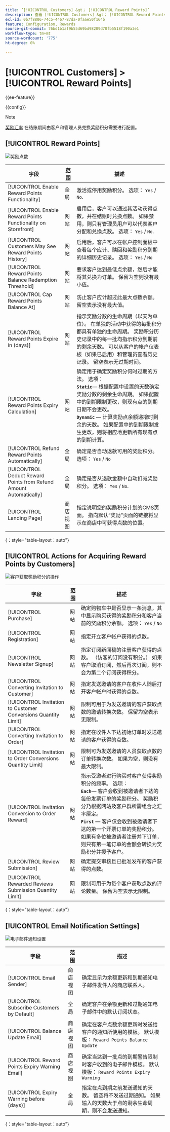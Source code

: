 ```yaml
---
title: ’[!UICONTROL Customers] &gt； [!UICONTROL Reward Points]’
description: 查看 [!UICONTROL Customers] &gt； [!UICONTROL Reward Points] 商务管理员页面。
exl-id: 0b7f8806-74c5-4467-87da-0faae50f164b
feature: Configuration, Rewards
source-git-commit: 76bd1b1af9b55d69bd98209d70fb5518f190a3e1
workflow-type: tm+mt
source-wordcount: '775'
ht-degree: 0%

---
```


# [!UICONTROL Customers] > [!UICONTROL Reward Points]

{{ee-feature}}

{{config}}

>[!NOTE]
>
>[奖励汇率](../../merchandising-promotions/reward-exchange-rates.md) 在结账期间由客户和管理人员兑换奖励积分需要进行配置。

## [!UICONTROL Reward Points]

![奖励点数](./assets/reward-points-reward-points.png)<!-- zoom -->

<!-- [Reward Points](https://docs.magento.com/user-guide/marketing/reward-point-configure.html) -->

| 字段 | [范围](../../getting-started/websites-stores-views.md#scope-settings) | 描述 |
|--- |--- |--- |
| [!UICONTROL Enable Reward Points Functionality] | 全局 | 激活或停用奖励积分。 选项： `Yes` / `No`. |
| [!UICONTROL Enable Reward Points Functionality on Storefront] | 网站 | 启用后，客户可以通过其活动获得点数，并在结账时兑换点数。 如果禁用，则只有管理员用户可以代表客户分配和兑换点数。 选项： `Yes` / `No`. |
| [!UICONTROL Customers May See Reward Points History] | 网站 | 启用后，客户可以在帐户控制面板中查看每个应计、赎回和奖励积分到期的详细历史记录。 选项： `Yes` / `No` |
| [!UICONTROL Reward Points Balance Redemption Threshold] | 网站 | 要求客户达到最低点余额，然后才能将其兑换为订单。 保留为空则没有最小值。 |
| [!UICONTROL Cap Reward Points Balance At] | 网站 | 防止客户应计超过此最大点数余额。 留空表示没有最大值。 |
| [!UICONTROL Reward Points Expire in (days)] | 网站 | 指示奖励分数的生命周期（以天为单位）。 在单独的活动中获得的每批积分都具有单独的生命周期。 奖励积分历史记录中的每一批均指示积分到期前的剩余天数。 可以从客户的帐户仪表板（如果已启用）和管理员查看历史记录。 留空表示无过期时间。 |
| [!UICONTROL Reward Points Expiry Calculation] | 网站 | 确定用于确定奖励积分何时过期的方法。 选项： <br/>**`Static`**— 根据配置中设置的天数确定奖励分数的剩余生命周期。 如果配置中的到期限制更改，则现有点的到期日期不会更改。<br/>**`Dynamic`**  — 计算奖励点余额递增时剩余的天数。 如果配置中的到期限制发生更改，则将相应地更新所有现有点的到期计算。 |
| [!UICONTROL Refund Reward Points Automatically] | 全局 | 确定是否自动退款可用的奖励积分。 选项： `Yes` / `No` |
| [!UICONTROL Deduct Reward Points from Refund Amount Automatically] | 全局 | 确定是否从退款金额中自动扣减奖励积分。 选项： `Yes` / `No`. |
| [!UICONTROL Landing Page] | 商店视图 | 指定说明您的奖励积分计划的CMS页面。 指向默认“奖励”页面的链接将显示在商店中可获得点数的位置。 |

{：style=&quot;table-layout：auto&quot;}

## [!UICONTROL Actions for Acquiring Reward Points by Customers]

![客户获取奖励积分的操作](./assets/reward-points-actions-for-acquiring.png)<!-- zoom -->

<!-- [Actions for Acquiring Reward Points by Customers](https://docs.magento.com/user-guide/marketing/reward-point-configure.html) -->

| 字段 | [范围](../../getting-started/websites-stores-views.md#scope-settings) | 描述 |
|--- |--- |--- |
| [!UICONTROL Purchase] | 网站 | 确定购物车中是否显示一条消息，其中显示购买获得的奖励积分和客户当前的奖励积分余额。 选项： `Yes` / `No` |
| [!UICONTROL Registration] | 网站 | 指定开立客户帐户获得的点数。 |
| [!UICONTROL Newsletter Signup] | 网站 | 指定订阅新闻稿的注册客户获得的点数。 （访客的订阅没有积分。） 如果客户取消订阅，然后再次订阅，则不会为第二个订阅获得积分。 |
| [!UICONTROL Converting Invitation to Customer] | 网站 | 指定发送邀请的客户在收件人随后打开客户帐户时获得的点数。 |
| [!UICONTROL Invitation to Customer Conversions Quantity Limit] | 网站 | 限制可用于为发送邀请的客户获取点数的邀请转换次数。 保留为空表示无限制。 |
| [!UICONTROL Converting Invitation to Order] | 网站 | 指定在收件人下达初始订单时发送邀请的客户获得的点数。 |
| [!UICONTROL Invitation to Order Conversions Quantity Limit] | 网站 | 限制可为发送邀请的人员获取点数的订单转换次数。 如果为空，则没有最大限制。 |
| [!UICONTROL Invitation Conversion to Order Reward] | 网站 | 指示受邀者进行购买时客户获得奖励积分的频率。 选项： <br/>**`Each`**— 客户会收到被邀请者下达的每份发票订单的奖励积分。 奖励积分乃根据网站及客户群所需组合之汇率厘定。<br/>**`First`**  — 客户仅会收到被邀请者下达的第一个开票订单的奖励积分。 如果有多位被邀请者注册并下订单，则只有第一笔订单的金额会转换为奖励积分并授予客户。 |
| [!UICONTROL Review Submission] | 网站 | 确定提交审核且已批准发布的客户获得的点数。 |
| [!UICONTROL Rewarded Reviews Submission Quantity Limit] | 网站 | 限制可用于为每个客户获取点数的评论数量。 保留为空表示无限制。 |

{：style=&quot;table-layout：auto&quot;}

## [!UICONTROL Email Notification Settings]

![电子邮件通知设置](./assets/reward-points-email-notification-settings.png)<!-- zoom -->

<!-- [Email Notification Settings](https://docs.magento.com/user-guide/marketing/reward-point-configure.html) -->

| 字段 | [范围](../../getting-started/websites-stores-views.md#scope-settings) | 描述 |
|--- |--- |--- |
| [!UICONTROL Email Sender] | 商店视图 | 确定显示为余额更新和到期通知电子邮件发件人的商店联系人。 |
| [!UICONTROL Subscribe Customers by Default] | 全局 | 确定客户在余额更新和过期通知电子邮件中的默认订阅状态。 |
| [!UICONTROL Balance Update Email] | 商店视图 | 确定在客户点数余额更新时发送给客户的通知所使用的模板。 默认模板： `Reward Points Balance Update` |
| [!UICONTROL Reward Points Expiry Warning Email] | 商店视图 | 确定当达到一批点的到期警告限制时客户收到的电子邮件模板。 默认模板： `Reward Points Expiry Warning` |
| [!UICONTROL Expiry Warning before (days)] | 全局 | 指定在点到期之前发送通知的天数。 留空将不发送过期通知。 如果输入的天数大于点的剩余生命周期，则不会发送通知。 |

{：style=&quot;table-layout：auto&quot;}
